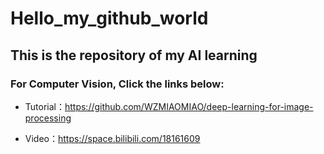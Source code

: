 # Hello_my_github_world
  ## This is the repository of my AI learning
  ### For Computer Vision, Click the links below:
  * Tutorial：https://github.com/WZMIAOMIAO/deep-learning-for-image-processing
  - Video：https://space.bilibili.com/18161609
